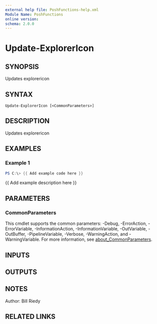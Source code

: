 ```yaml
---
external help file: PoshFunctions-help.xml
Module Name: PoshFunctions
online version:
schema: 2.0.0
---
```


# Update-ExplorerIcon

## SYNOPSIS
Updates explorericon

## SYNTAX

```
Update-ExplorerIcon [<CommonParameters>]
```

## DESCRIPTION
Updates explorericon

## EXAMPLES

### Example 1
```powershell
PS C:\> {{ Add example code here }}
```

{{ Add example description here }}

## PARAMETERS

### CommonParameters
This cmdlet supports the common parameters: -Debug, -ErrorAction, -ErrorVariable, -InformationAction, -InformationVariable, -OutVariable, -OutBuffer, -PipelineVariable, -Verbose, -WarningAction, and -WarningVariable. For more information, see [about_CommonParameters](http://go.microsoft.com/fwlink/?LinkID=113216).

## INPUTS

## OUTPUTS

## NOTES
Author:     Bill Riedy

## RELATED LINKS
